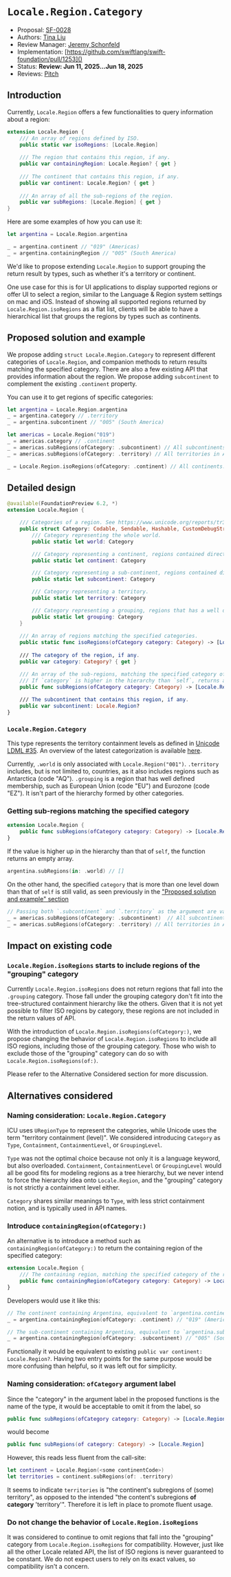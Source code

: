 # `Locale.Region.Category` 

* Proposal: [SF-0028](0028-locale-region-category.md)
* Authors: [Tina Liu](https://github.com/itingliu)
* Review Manager: [Jeremy Schonfeld](https://github.com/jmschonfeld)
* Implementation: [https://github.com/swiftlang/swift-foundation/pull/1253]()
* Status: **Review: Jun 11, 2025...Jun 18, 2025**
* Reviews: [Pitch](https://forums.swift.org/t/pitch-category-support-for-locale-region/79240)
 
## Introduction

Currently, `Locale.Region` offers a few functionalities to query information about a region:

```swift
extension Locale.Region {
    /// An array of regions defined by ISO.
    public static var isoRegions: [Locale.Region]
    
    /// The region that contains this region, if any.
    public var containingRegion: Locale.Region? { get }
    
    /// The continent that contains this region, if any.
    public var continent: Locale.Region? { get }
    
    /// An array of all the sub-regions of the region.
    public var subRegions: [Locale.Region] { get }
}
```

Here are some examples of how you can use it:

```swift
let argentina = Locale.Region.argentina

_ = argentina.continent // "019" (Americas)
_ = argentina.containingRegion // "005" (South America)
```

We'd like to propose extending `Locale.Region` to support grouping the return result by types, such as whether it's a territory or continent. 

One use case for this is for UI applications to display supported regions or offer UI to select a region, similar to the Language & Region system settings on mac and iOS. Instead of showing all supported regions returned by `Locale.Region.isoRegions` as a flat list, clients will be able to have a hierarchical list that groups the regions by types such as continents.

## Proposed solution and example

We propose adding `struct Locale.Region.Category` to represent different categories of `Locale.Region`, and companion methods to return results matching the specified category. There are also a few existing API that provides information about the region. We propose adding `subcontinent` to complement the existing `.continent` property.

You can use it to get regions of specific categories:

```swift
let argentina = Locale.Region.argentina
_ = argentina.category // .territory
_ = argentina.subcontinent // "005" (South America)

let americas = Locale.Region("019")
_ = americas.category // .continent
_ = americas.subRegions(ofCategory: .subcontinent) // All subcontinents in Americas: ["005", "013", "021", "029"] (South America, Central America, Northern America, Caribbean)
_ = americas.subRegions(ofCategory: .territory) // All territories in Americas

_ = Locale.Region.isoRegions(ofCategory: .continent) // All continents: ["002", "009", "019", "142", "150"] (Africa, Oceania, Americas, Asia, Europe)
```


## Detailed design

```swift
@available(FoundationPreview 6.2, *)
extension Locale.Region {

    /// Categories of a region. See https://www.unicode.org/reports/tr35/tr35-35/tr35-info.html#Territory_Data
    public struct Category: Codable, Sendable, Hashable, CustomDebugStringConvertible {
        /// Category representing the whole world.
        public static let world: Category

        /// Category representing a continent, regions contained directly by world.
        public static let continent: Category

        /// Category representing a sub-continent, regions contained directly by a continent. 
        public static let subcontinent: Category

        /// Category representing a territory.
        public static let territory: Category

        /// Category representing a grouping, regions that has a well defined membership.
        public static let grouping: Category
    }
    
    /// An array of regions matching the specified categories.
    public static func isoRegions(ofCategory category: Category) -> [Locale.Region]
    
    /// The category of the region, if any.
    public var category: Category? { get }

    /// An array of the sub-regions, matching the specified category of the region.
    /// If `category` is higher in the hierarchy than `self`, returns an empty array.
    public func subRegions(ofCategory category: Category) -> [Locale.Region]
    
    /// The subcontinent that contains this region, if any.
    public var subcontinent: Locale.Region?
}
```

### `Locale.Region.Category`

This type represents the territory containment levels as defined in [Unicode LDML #35](https://www.unicode.org/reports/tr35/tr35-35/tr35-info.html#Territory_Data). An overview of the latest categorization is available [here](https://www.unicode.org/cldr/charts/46/supplemental/territory_containment_un_m_49.html). 

Currently, `.world` is only associated with `Locale.Region("001")`. `.territory` includes, but is not limited to, countries, as it also includes regions such as Antarctica (code "AQ"). `.grouping` is a region that has well defined membership, such as European Union (code "EU") and Eurozone (code "EZ"). It isn't part of the hierarchy formed by other categories. 

### Getting sub-regions matching the specified category

```swift
extension Locale.Region {
    public func subRegions(ofCategory category: Category) -> [Locale.Region]
}
```

If the value is higher up in the hierarchy than that of `self`, the function returns an empty array. 

```swift
argentina.subRegions(in: .world) // []
```

On the other hand, the specified `category` that is more than one level down than that of `self` is still valid, as seen previously in the ["Proposed solution and example" section](#proposed-solution-and-example)

```swift
// Passing both `.subcontinent` and `.territory` as the argument are valid
_ = americas.subRegions(ofCategory: .subcontinent)  // All subcontinents in Americas
_ = americas.subRegions(ofCategory: .territory) // All territories in Americas
```

## Impact on existing code

### `Locale.Region.isoRegions` starts to include regions of the "grouping" category

Currently `Locale.Region.isoRegions` does not return regions that fall into the `.grouping` category. Those fall under the grouping category don't fit into the tree-structured containment hierarchy like the others. Given that it is not yet possible to filter ISO regions by category, these regions are not included in the return values of API.

With the introduction of `Locale.Region.isoRegions(ofCategory:)`, we propose changing the behavior of `Locale.Region.isoRegions` to include all ISO regions, including those of the grouping category. Those who wish to exclude those of the "grouping" category can do so with `Locale.Region.isoRegions(of:)`.

Please refer to the Alternative Considered section for more discussion.

## Alternatives considered

### Naming consideration: `Locale.Region.Category`

ICU uses `URegionType` to represent the categories, while Unicode uses the term "territory containment (level)". We considered introducing `Category` as `Type`, `Containment`, `ContainmentLevel`, or `GroupingLevel`. 

`Type` was not the optimal choice because not only it is a language keyword, but also overloaded. `Containment`, `ContainmentLevel` or `GroupingLevel` would all be good fits for modeling regions as a tree hierarchy, but we never intend to force the hierarchy idea onto `Locale.Region`, and the "grouping" category is not strictly a containment level either.

`Category` shares similar meanings to `Type`, with less strict containment notion, and is typically used in API names. 

### Introduce `containingRegion(ofCategory:)` 

An alternative is to introduce a method such as `containingRegion(ofCategory:)` to return the containing region of the specified category:

```swift
extension Locale.Region {
    /// The containing region, matching the specified category of the region.
    public func containingRegion(ofCategory category: Category) -> Locale.Region?
} 
```

Developers would use it like this:
 
```swift
// The continent containing Argentina, equivalent to `argentina.continent`
_ = argentina.containingRegion(ofCategory: .continent) // "019" (Americas)

// The sub-continent containing Argentina, equivalent to `argentina.subcontinent`
_ = argentina.containingRegion(ofCategory: .subcontinent) // "005" (South America)
```

Functionally it would be equivalent to existing `public var continent: Locale.Region?`. Having two entry points for the same purpose would be more confusing than helpful, so it was left out for simplicity.

### Naming consideration: `ofCategory` argument label

Since the "category" in the argument label in the proposed functions is the name of the type, it would be acceptable to omit it from the label, so 

```swift
public func subRegions(ofCategory category: Category) -> [Locale.Region]
```

would become

```swift
public func subRegions(of category: Category) -> [Locale.Region]
```

However, this reads less fluent from the call-site:

```swift
let continent = Locale.Region(<some continentCode>)
let territories = continent.subRegions(of: .territory)
```

It seems to indicate `territories` is "the continent's subregions of (some) territory", as opposed to the intended "the content's subregions **of category** 'territory'". Therefore it is left in place to promote fluent usage.

### Do not change the behavior of `Locale.Region.isoRegions`

It was considered to continue to omit regions that fall into the "grouping" category from `Locale.Region.isoRegions` for compatibility. However, just like all the other Locale related API, the list of ISO regions is never guaranteed to be constant. We do not expect users to rely on its exact values, so compatibility isn't a concern.
